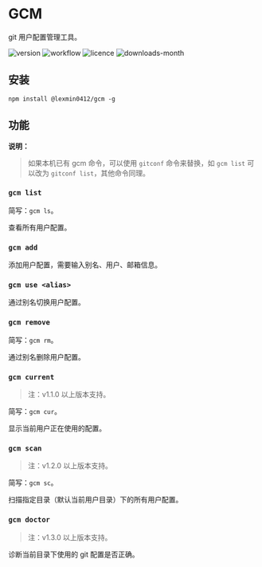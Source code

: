 # GCM

git 用户配置管理工具。

![version](https://img.shields.io/npm/v/@lexmin0412/gcm) ![workflow](https://img.shields.io/github/workflow/status/lexmin0412/gcm/publish%20node%20package?label=workflow) ![licence](https://img.shields.io/npm/l/@lexmin0412/gcm) ![downloads-month](https://img.shields.io/npm/dm/@lexmin0412/gcm)

## 安装

```shell
npm install @lexmin0412/gcm -g
```

## 功能

**说明：**
> 如果本机已有 gcm 命令，可以使用 `gitconf` 命令来替换，如 `gcm list` 可以改为 `gitconf list`，其他命令同理。

### `gcm list`

简写：`gcm ls`。

查看所有用户配置。

### `gcm add`

添加用户配置，需要输入别名、用户、邮箱信息。

### `gcm use <alias>`

通过别名切换用户配置。

### `gcm remove`

简写：`gcm rm`。

通过别名删除用户配置。

### `gcm current`

> 注：v1.1.0 以上版本支持。

简写：`gcm cur`。

显示当前用户正在使用的配置。

### `gcm scan`

> 注：v1.2.0 以上版本支持。

简写：`gcm sc`。

扫描指定目录（默认当前用户目录）下的所有用户配置。

### `gcm doctor`

> 注：v1.3.0 以上版本支持。

诊断当前目录下使用的 git 配置是否正确。

